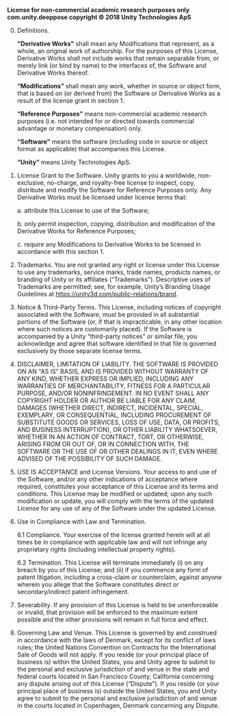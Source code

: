 **License for non-commercial academic research purposes only com.unity.deeppose copyright © 2018 Unity Technologies ApS**


0. Definitions.

    **"Derivative Works"** shall mean any Modifications that represent, as a whole, an original work of authorship. For the purposes of this License, Derivative Works shall not include works that remain separable from, or merely link (or bind by name) to the interfaces of, the Software and Derivative Works thereof.

    **“Modifications”** shall mean any work, whether in source or object form, that is based on (or derived from) the Software or Derivative Works as a result of the license grant in section 1.

    **“Reference Purposes”** means non-commercial academic research purposes (i.e. not intended for or directed towards commercial advantage or monetary compensation)  only. 

    **“Software”** means the software (including code in source or object format as applicable) that accompanies this License.

    **“Unity”** means Unity Technologies ApS.


1. License Grant to the Software. Unity grants to you a worldwide, non-exclusive, no-charge, and royalty-free license to  inspect, copy, distribute and modify the Software for Reference Purposes only. Any Derivative Works must be licensed under license terms that:

    a. attribute this License to use of the Software;

    b. only permit inspection, copying, distribution and modification of the Derivative Works for Reference Purposes;

    c. require any Modifications to Derivative Works to be licensed in accordance with this section 1. 


2. Trademarks. You are not granted any right or license under this License to use any trademarks, service marks, trade names, products names, or branding of Unity or its affiliates (“Trademarks”). Descriptive uses of Trademarks are permitted; see, for example, Unity’s Branding Usage Guidelines at https://unity3d.com/public-relations/brand.


3. Notice & Third-Party Terms. This License, including notices of copyright associated with the Software, must be provided in all substantial portions of the Software (or, if that is impracticable, in any other location where such notices are customarily placed). If the Software is accompanied by a Unity “third-party notices” or similar file, you acknowledge and agree that software identified in that file is governed exclusively by those separate license terms.


4. DISCLAIMER, LIMITATION OF LIABILITY. THE SOFTWARE IS PROVIDED ON AN "AS IS" BASIS, AND IS PROVIDED WITHOUT WARRANTY OF ANY KIND, WHETHER EXPRESS OR IMPLIED, INCLUDING ANY WARRANTIES OF MERCHANTABILITY, FITNESS FOR A PARTICULAR PURPOSE, AND/OR NONINFRINGEMENT. IN NO EVENT SHALL ANY COPYRIGHT HOLDER OR AUTHOR BE LIABLE FOR ANY CLAIM, DAMAGES (WHETHER DIRECT, INDIRECT, INCIDENTAL, SPECIAL, EXEMPLARY, OR CONSEQUENTIAL, INCLUDING PROCUREMENT OF SUBSTITUTE GOODS OR SERVICES, LOSS OF USE, DATA, OR PROFITS, AND BUSINESS INTERRUPTION), OR OTHER LIABILITY WHATSOEVER, WHETHER IN AN ACTION OF CONTRACT, TORT, OR OTHERWISE, ARISING FROM OR OUT OF, OR IN CONNECTION WITH, THE SOFTWARE OR THE USE OF OR OTHER DEALINGS IN IT, EVEN WHERE ADVISED OF THE POSSIBILITY OF SUCH DAMAGE.


5. USE IS ACCEPTANCE and License Versions. Your access to and use of the Software, and/or any other indications of acceptance where required, constitutes your acceptance of this License and its terms and conditions. This License may be modified or updated; upon any such modification or update, you will comply with the terms of the updated License for any use of any of the Software under the updated License.


6. Use in Compliance with Law and Termination.
    
    6.1 Compliance. Your exercise of the license granted herein will at all times be in compliance with applicable law and will not infringe any proprietary rights (including intellectual property rights).
    
    6.2 Termination. This License will terminate immediately (i) on any breach by you of this License; and (ii) if you commence any form of patent litigation, including a cross-claim or counterclaim, against anyone wherein you allege that the Software constitutes direct or secondary/indirect patent infringement.


7. Severability. If any provision of this License is held to be unenforceable or invalid, that provision will be enforced to the maximum extent possible and the other provisions will remain in full force and effect.


8. Governing Law and Venue. This License is governed by and construed in accordance with the laws of Denmark, except for its conflict of laws rules; the United Nations Convention on Contracts for the International Sale of Goods will not apply. If you reside (or your principal place of business is) within the United States, you and Unity agree to submit to the personal and exclusive jurisdiction of and venue in the state and federal courts located in San Francisco County, California concerning any dispute arising out of this License (“Dispute”). If you reside (or your principal place of business is) outside the United States, you and Unity agree to submit to the personal and exclusive jurisdiction of and venue in the courts located in Copenhagen, Denmark concerning any Dispute.

